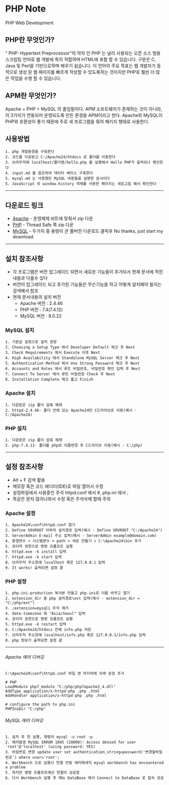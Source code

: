 # PHP Note

PHP Web Development

## PHP란 무엇인가?
" PHP: Hypertext Preprocessor"의 약자 인 PHP 는 널리 사용되는 오픈 소스 범용 스크립팅 언어로 웹 개발에 특히 적합하며 HTML에 포함 할 수 있습니다. 구문은 C, Java 및 Perl을 기반으로하며 배우기 쉽습니다. 이 언어의 주요 목표는 웹 개발자가 동적으로 생성 된 웹 페이지를 빠르게 작성할 수 있도록하는 것이지만 PHP로 훨씬 더 많은 작업을 수행 할 수 있습니다.
## APM란 무엇인가?
Apache + PHP + MySQL 의 줄임말이다. APM 소프트웨어가 존재하는 것이 아니라, 이 3가지가 연동되어 운영되도록 만든 환경을 APM이라고 한다. Apache와 MySQL이 PHP와 호환성이 좋기 때문에 주로 세 프로그램을 묶어 패키지 형태로 사용한다.
## 사용방법
```
1. php 개발환경을 구축한다
2. 코드를 다운받고 C:/Apache24/htdocs 로 폴더를 이동한다
3. 브라우저에 localhost/폴더명/hello.php 를 실행해서 Hello PHP가 출력되나 확인한다
4. input.md 를 참조하여 데이터 베이스 구축한다
5. mysql.md 는 사용했던 MySQL 내용들을 설명한 문서이다
5. JavaScript 의 window.history 객체를 사용한 페이지는 새로고침 해서 확인한다
```
***
## 다운로드 링크
* [Apache](https://www.apachelounge.com/download/) - 운영체제 비트에 맞춰서 zip 다운
* [PHP](https://windows.php.net/download) - Thread Safe 쪽 zip 다운 
* [MySQL](https://dev.mysql.com/downloads/installer/) - 두가지 중 용량이 큰 풀버전 다운로드 클릭후 No thanks, just start my download.
***
## 설치 참조사항
* 각 프로그램은 버전 업그레이드 되면서 새로운 기능들이 추가되서 현재 문서에 적힌내용과 다를수 있다
* 버전이 업그레이드 되고 추가된 기능들은 무슨기능을 하고 어떻게 설치해야 될지는 검색해서 참조
* 현재 문서내용의 설치 버전
    * Apache 버전 : 2.4.46
    * PHP 버전 : 7.4(7.4.12)
    * MySQL 버전 : 8.0.22
### MySQL 설치
```
1. 기본값 설정으로 설치 권장
2. Choosing a Setup Type 에서 Developer Default 체크 후 Next
3. Check Requirements 에서 Execute 이후 Next
4. High Availability 에서 Standalone MySQL Server 체크 후 Next
5. Authentication Method 에서 Use Strong Password 체크 후 Next
6. Accounts and Roles 에서 루트 비밀번호, 비밀번호 확인 입력 후 Next
7. Connect To Server 에서 루트 비밀번호 Check 후 Next
8. Installation Complete 체크 풀고 Finish
```
### Apache 설치
```
1. 다운받은 zip 폴더 압축 해제 
2. httpd-2.4.46- 폴더 안에 있는 Apache24만 C드라이브로 이동(예시 - C:/Apache24)
```
### PHP 설치
```
1. 다운받은 zip 폴더 압축 해제
2. php-7.4.12- 폴더를 php로 이름변경 후 C드라이브 이동(예시 - C:/php)
```
***
## 설정 참조사항
* Alt + F 검색 활용
* 메모장 혹은 코드 에디터(IDE)로 파일 열어서 수정
* 설정파일에서 사용중인 주석 httpd.conf 에서 #, php.ini 에서 ;
* 똑같은 문자 많이나와서 수정 혹은 주석삭제 할때 주의

### Apache 설정
    1. Apache24\conf\httpd.conf 열기
    2. Define SRVROOT 아파치 설치경로 입력(예시 - Define SRVROOT "C:/Apache24")
    3. ServerAdmin E-mail 주소 입력(예시 - ServerAdmin example@domain.com)
    4. 환경변수 > 시스템변수 > path > 새로 만들기 > C:\Apache24\bin 추가
    5. 관리자 권한으로 명령 프롬프트 실행
    6. httpd.exe -k install 입력
    7. httpd.exe -k start 입력
    8. 브라우저 주소창에 localhost 혹은 127.0.0.1 입력 
    9. It works! 출력되면 설정 끝

### PHP 설정
    1. php-ini-production 복사본 만들고 php.ini로 이름 바꾸고 열기
    2. extension_dir 을 php 설치경로\ext 입력(예시 - extension_dir = "C:/php/ext")
    3. ;extension=mysqli 주석 제거
    4. date.timezone 에 "Asia/Seoul" 입력
    4. 관리자 권한으로 명령 프롬프트 실행
    5. httpd.exe -k restart 입력
    6. C:/Apache24/htdocs 안에 info.php 저장
    7. 브라우저 주소창에 localhost/info.php 혹은 127.0.0.1/info.php 입력
    8. php 정보가 출력되면 설정 끝
***
###### Apache 에러 디버깅
    C:\Apache24\conf\httpd.conf 파일 맨 마지막에 아래 문장 추가

    # PHP
    LoadModule php7_module "C:/php/php7apache2_4.dll"
    AddType application/x-httpd-php .php .html
    AddHandler application/x-httpd-php .php .html

    # configure the path to php.ini
    PHPIniDir "C:/php" 

###### MySQL 에러 디버깅
    1. 설치 후 첫 실행, 명령어 mysql -u root -p
    2. 에러발생 MySQL ERROR 1045 (28000): Access denied for user 'root'@'localhost' (using password: YES)
    3. 비밀번호 변경 update user set authentication_string=password('변경할비밀번호') where user='root';
    4. Workbench 으로 실행시 연결 안됨 에러메세지 mysql workbench has encountered a problem
    5. 하지만 명령 프롬프트에선 연결이 성공함
    6. 다시 Workbench 실행 후 메뉴 DataBase 에서 Connect to DataBase 로 접속 성공
